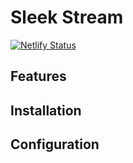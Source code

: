 # Sleek Stream 

[![Netlify Status](https://api.netlify.com/api/v1/badges/4cad868a-59b7-4778-85c6-18c130acffab/deploy-status)](https://app.netlify.com/sites/sleek-stream-theme/deploys)

## Features

## Installation

## Configuration
